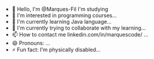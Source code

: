 
- 👋 Hello, I'm @Marques-Fil I'm studying 
- 👀 I'm interested in programming courses...
- 🌱 I'm currently learning Java language...
- 💞️ I'm currently trying to collaborate with my learning...
- 📫 How to contact me linkedin.com/in/marquescode/ ...
- 😄 Pronouns: ...
- ⚡ Fun fact: I'm physically disabled...

<!---
Marques-Fil/Marques-Fil is a ✨ special ✨ repository because its `README.md` (this file) appears on your GitHub profile.
You can click the Preview link to take a look at your changes.
--->
